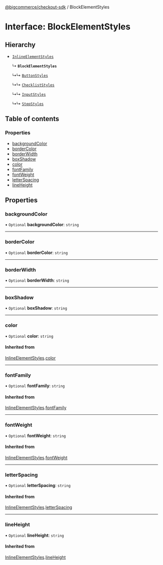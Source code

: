 [@bigcommerce/checkout-sdk](../README.md) / BlockElementStyles

# Interface: BlockElementStyles

## Hierarchy

- [`InlineElementStyles`](InlineElementStyles.md)

  ↳ **`BlockElementStyles`**

  ↳↳ [`ButtonStyles`](ButtonStyles.md)

  ↳↳ [`ChecklistStyles`](ChecklistStyles.md)

  ↳↳ [`InputStyles`](InputStyles.md)

  ↳↳ [`StepStyles`](StepStyles.md)

## Table of contents

### Properties

- [backgroundColor](BlockElementStyles.md#backgroundcolor)
- [borderColor](BlockElementStyles.md#bordercolor)
- [borderWidth](BlockElementStyles.md#borderwidth)
- [boxShadow](BlockElementStyles.md#boxshadow)
- [color](BlockElementStyles.md#color)
- [fontFamily](BlockElementStyles.md#fontfamily)
- [fontWeight](BlockElementStyles.md#fontweight)
- [letterSpacing](BlockElementStyles.md#letterspacing)
- [lineHeight](BlockElementStyles.md#lineheight)

## Properties

### backgroundColor

• `Optional` **backgroundColor**: `string`

___

### borderColor

• `Optional` **borderColor**: `string`

___

### borderWidth

• `Optional` **borderWidth**: `string`

___

### boxShadow

• `Optional` **boxShadow**: `string`

___

### color

• `Optional` **color**: `string`

#### Inherited from

[InlineElementStyles](InlineElementStyles.md).[color](InlineElementStyles.md#color)

___

### fontFamily

• `Optional` **fontFamily**: `string`

#### Inherited from

[InlineElementStyles](InlineElementStyles.md).[fontFamily](InlineElementStyles.md#fontfamily)

___

### fontWeight

• `Optional` **fontWeight**: `string`

#### Inherited from

[InlineElementStyles](InlineElementStyles.md).[fontWeight](InlineElementStyles.md#fontweight)

___

### letterSpacing

• `Optional` **letterSpacing**: `string`

#### Inherited from

[InlineElementStyles](InlineElementStyles.md).[letterSpacing](InlineElementStyles.md#letterspacing)

___

### lineHeight

• `Optional` **lineHeight**: `string`

#### Inherited from

[InlineElementStyles](InlineElementStyles.md).[lineHeight](InlineElementStyles.md#lineheight)
